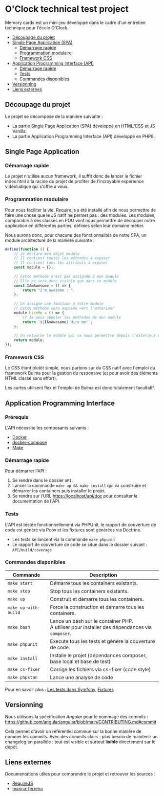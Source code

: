 # O'Clock technical test project
Memory cards est un mini-jeu développé dans le cadre d'un entretien technique pour l'école O'Clock.

- [Découpage du projet](#decoupage_projet)
- [Single Page Application (SPA)](#spa)
  - [Démarrage rapide](#spa_demarrage-rapide)
  - [Programmation modulaire](#spa_progammation_modulaire)
  - [Framework CSS](#spa_framework_css)
- [Application Programming Interface (API)](#api)
  - [Démarrage rapide](#api_demarrage_rapide) 
  - [Tests](#api_tests) 
  - [Commandes disponibles](#api_commands) 
- [Versionning](#versionning)
- [Liens externes](#spa_lien_externe)

## <a name="decoupage_projet"></a> Découpage du projet
Le projet se décompose de la manière suivante :
* La partie Single Page Application (SPA) développé en HTML/CSS et JS Vanilla.
* La partie Application Programming Interface (API) développé en PHP8.

## <a name="spa"></a> Single Page Application
### Démarrage rapide
Le projet n'utilise aucun framework, il suffit donc de lancer le fichier index.html à la racine du projet de profiter de l'incroyable expérience vidéoludique qui s'offre à vous.

### <a name="spa_programmation_modulaire"></a> Programmation modulaire
Pour nous faciliter la vie, Require.js a été installé afin de nous permettre de faire une chose que le JS natif ne permet pas : des modules. Les modules, comparable à des classes en POO vont nous permettre de découper notre application en différentes parties, définies selon leur domaine métier.

Nous aurons donc, pour chacune des fonctionnalités de notre SPA, un module architecturé de la manière suivante :
```javascript
define(function () {
    // Je déclare mon objet module
    // Il contient toutes les méthodes à exposer
    // Il contient tous les attributs à exposer
    const module = {};
    
    // Cette méthode n'est pas assignée à mon module
    // Elle ne sera donc visible que dans ce module
    const IAmAwesome = () => {
        return "I'm awesome : ";
    };
    
    // On assigne une fonction à notre module
    // Cette méthode sera exposée vers l'exterieur
    module.hireMe = () => {
        // Je peux appeler les méthodes de mon module
        return `${IAmAwesome} Hire me!`;
    };
    
    // On retourne le module qui va nous permettre depuis l'exterieur d'intéragir avec les méthodes qu'il expose
    return module;
});
```

### <a name="spa_framework_css"></a> Framework CSS
Le CSS étant plutôt simple, nous partons sur du CSS natif avec l'emploi du framework Bulma pour la gestion du responsive (et pour avoir des éléments HTML classe sans effort).

Les cartes utilisent flex et l'emploi de Bulma est donc totalement facultatif.

## <a name="api"></a> Application Programming Interface
### <a name="api_prerequise"></a> Prérequis
L'API nécessite les composants suivants :
* [Docker](https://docs.docker.com/get-started/)
* [docker-compose](https://docs.docker.com/compose/gettingstarted/)
* [Make](http://gnuwin32.sourceforge.net/packages/make.htm)

### <a name="api_demarrage_rapide"></a> Démarrage rapide
Pour démarrer l'API :
1. Se rendre dans le dossier `API`.
2. Lancer la commande `make up && make install` qui va construire et démarrer les containers puis installer le projet.
3. Se rendre sur l'URL [https://localhost/api/doc](https://localhost/api/doc) pour consulter la documentation de l'API.

### <a name="api_tests"></a> Tests
L'API est testée fonctionnellement via PHPUnit, le rapport de couverture de code est généré via Pcov et les fixtures sont générées via Doctrine.
* Les tests se lancent via la commande `make phpunit`
* Le rapport de couverture de code se situe dans le dossier suivant : `API/build/coverage` 

### <a name="api_commands"></a> Commandes disponibles
| Commande             | Description                                                                                         |
|----------------------|-----------------------------------------------------------------------------------------------------|
| `make start`         | Démarre tous les containers existants.                                                              |
| `make stop`          | Stop tous les containers existants.                                                                 |
| `make up`            | Construit et démarre tous les containers.                                                           |
| `make up-with-build` | Force la construction et démarre tous les containers.                                               |
| `make bash`          | Lance un bash sur le container PHP. <br/> A utiliser pour installer des dépendances via `composer`. |
| `make phpunit`       | Execute tous les tests et génère la couverture de code.                                             |
| `make install`       | Installe le projet (dépendances composer, base local et base de test)                               |
| `make cs-fixer`      | Corrige les fichiers via cs-fixer (code style)                                                      |
| `make phpstan`       | Lance une analyse de code                                                                           |

Pour en savoir plus : [Les tests dans Symfony](https://symfony.com/doc/current/testing.html), [Fixtures](https://symfony.com/bundles/DoctrineFixturesBundle/current/index.html)

## <a name="versionning"></a> Versionning
Nous utilisons la spécification _Angular_ pour le nommage des commits : https://github.com/angular/angular/blob/main/CONTRIBUTING.md#commit

Cela permet d'avoir un référentiel commun sur la bonne manière de nommer les commits. Avec des commits clairs : plus besoin de maintenir un changelog en parallèle : tout est visible et surtout **lisible** directement sur le dépôt.

## <a name="spa_lien_externe"></a> Liens externes
Documentations utiles pour comprendre le projet et retrouver les sources :
* [RequireJS](https://requirejs.org)
* [marina-ferreira](https://marina-ferreira.github.io/)